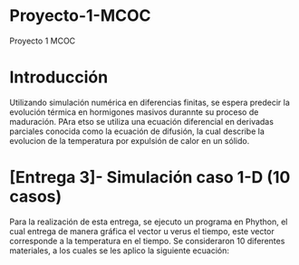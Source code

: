 # Proyecto-1-MCOC
Proyecto 1 MCOC

# Introducción
Utilizando simulación numérica en diferencias finitas, se espera predecir la evolución térmica en hormigones masivos durannte su proceso de maduración.
PAra etso se utiliza una ecuación diferencial en derivadas parciales conocida como la ecuación de difusión, la cual describe la evolucion de la temperatura por expulsión de calor en un sólido.

# [Entrega 3]- Simulación caso 1-D (10 casos)
Para la realización de esta entrega, se ejecuto un programa en Phython, el cual entrega de manera gráfica el vector u verus el tiempo, este vector corresponde a la temperatura en el tiempo.
Se consideraron 10 diferentes materiales, a los cuales se les aplico la siguiente ecuación:
